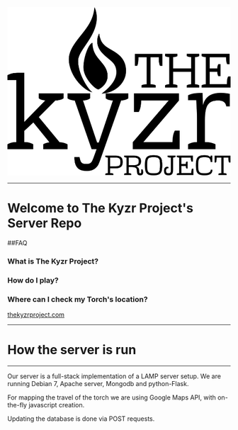 [![alt tag](https://raw.githubusercontent.com/byronwasti/Kyzr-Server/master/kyzr/static/images/TheKyzrProject.png)](http://www.thekyzrproject.com/)

---
# Welcome to The Kyzr Project's Server Repo

##FAQ

### What is The Kyzr Project?

### How do I play?

### Where can I check my Torch's location?
<a href=www.thekyzrproject.com>thekyzrproject.com</a>


---
# How the server is run
---
Our server is a full-stack implementation of a LAMP server setup.
We are running Debian 7, Apache server, Mongodb and python-Flask.

For mapping the travel of the torch we are using Google Maps API, with on-the-fly javascript creation.

Updating the database is done via POST requests.
